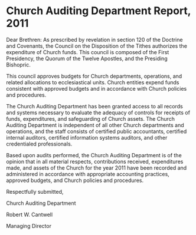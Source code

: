 # Church Auditing Department Report, 2011

Dear Brethren: As prescribed by revelation in section 120 of the Doctrine and
Covenants, the Council on the Disposition of the Tithes authorizes the
expenditure of Church funds. This council is composed of the First Presidency,
the Quorum of the Twelve Apostles, and the Presiding Bishopric.

This council approves budgets for Church departments, operations, and related
allocations to ecclesiastical units. Church entities expend funds consistent
with approved budgets and in accordance with Church policies and procedures.

The Church Auditing Department has been granted access to all records and
systems necessary to evaluate the adequacy of controls for receipts of funds,
expenditures, and safeguarding of Church assets. The Church Auditing
Department is independent of all other Church departments and operations, and
the staff consists of certified public accountants, certified internal
auditors, certified information systems auditors, and other credentialed
professionals.

Based upon audits performed, the Church Auditing Department is of the opinion
that in all material respects, contributions received, expenditures made, and
assets of the Church for the year 2011 have been recorded and administered in
accordance with appropriate accounting practices, approved budgets, and Church
policies and procedures.

Respectfully submitted,

Church Auditing Department

Robert W. Cantwell

Managing Director

